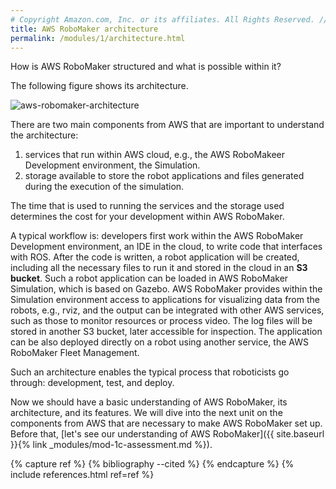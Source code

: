 ```yaml
---
# Copyright Amazon.com, Inc. or its affiliates. All Rights Reserved. // SPDX-License-Identifier: CC-BY-SA-4.0
title: AWS RoboMaker architecture
permalink: /modules/1/architecture.html
---
```


How is AWS RoboMaker structured and what is possible within it?

The following figure shows its architecture.

![aws-robomaker-architecture](/img/2019-05-28_16-44-56.png)

There are two main components from AWS that are important to understand the architecture:
1. services that run within AWS cloud, e.g., the AWS RoboMakeer Development environment, the Simulation.
2. storage available to store the robot applications and files generated during the execution of the simulation.

The time that is used to running the services and the storage used determines the cost for your development within AWS RoboMaker.

A typical workflow is: developers first work within the AWS RoboMaker Development environment, an IDE in the cloud, to write code that interfaces with ROS. After the code is written, a robot application will be created, including all the necessary files to run it and stored in the cloud in an **S3 bucket**. Such a robot application can be loaded in AWS RoboMaker Simulation, which is based on Gazebo. AWS RoboMaker provides within the Simulation environment access to applications for visualizing data from the robots, e.g., rviz, and the output can be integrated with other AWS services, such as those to monitor resources or process video. The log files will be stored in another S3 bucket, later accessible for inspection.
The application can be also deployed directly on a robot using another service, the AWS RoboMaker Fleet Management.


Such an architecture enables the typical process that roboticists go through: development, test, and deploy.


Now we should have a basic understanding of AWS RoboMaker, its architecture, and its features. We will dive into the next unit on the components from AWS that are necessary to make AWS RoboMaker set up. Before that, [let's see our understanding of AWS RoboMaker]({{ site.baseurl }}{% link _modules/mod-1c-assessment.md %}).


{% capture ref %}
{% bibliography --cited %}
{% endcapture %}
{% include references.html ref=ref %}
